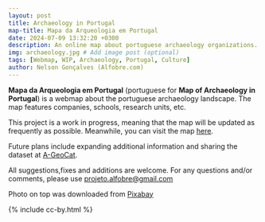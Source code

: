 ```yaml
---
layout: post
title: Archaeology in Portugal
map-title: Mapa da Arqueologia em Portugal
date: 2024-07-09 13:32:20 +0300
description: An online map about portuguese archaeology organizations. # Add post description (optional)
img: archaeology.jpg # Add image post (optional)
tags: [Webmap, WIP, Archaeology, Portugal, Culture]
author: Nelson Gonçalves (Alfobre.com) 
---
```


**Mapa da Arqueologia em Portugal** (portuguese for **Map of Archaeology in Portugal**) is a webmap about the portuguese archaeology landscape. The map features companies, schools, research units, etc.

This project is a work in progress, meaning that the map will be updated as frequently as possible. Meanwhile, you can visit the map [here](https://umap.openstreetmap.fr/en/map/mapa-da-arqueologia-em-portugal_1092410). 
 
Future plans include expanding additional information and sharing the dataset at [A-GeoCat](https://a-geocat.alfobre.com/).

All suggestions,fixes and additions are welcome. For any questions and/or comments, please use projeto.alfobre@gmail.com 

Photo on top was downloaded from [Pixabay](https://pixabay.com/) 

{% include cc-by.html %}
